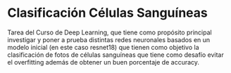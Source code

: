 # Clasificación Células Sanguíneas
Tarea del Curso de Deep Learning, que tiene como propósito principal investigar y poner a prueba distintas redes neuronales basados en un modelo inicial (en este caso resnet18) que tienen como objetivo la clasificación de fotos de células sanguíneas que tiene como desafío evitar el overfitting además de obtener un buen porcentaje de accuracy.
